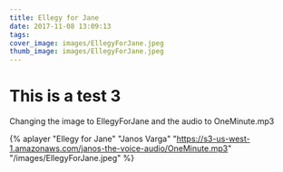 ```yaml
---
title: Ellegy for Jane
date: 2017-11-08 13:09:13
tags:
cover_image: images/EllegyForJane.jpeg
thumb_image: images/EllegyForJane.jpeg
---
```


# This is a test 3

Changing the image to EllegyForJane and the audio to OneMinute.mp3

{% aplayer "Ellegy for Jane" "Janos Varga" "https://s3-us-west-1.amazonaws.com/janos-the-voice-audio/OneMinute.mp3" "/images/EllegyForJane.jpeg" %}
